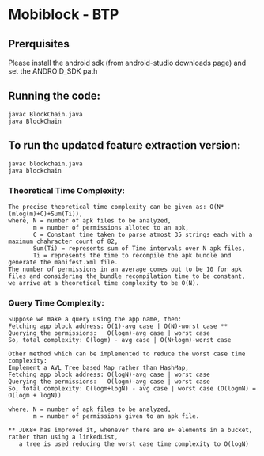 # Mobiblock - BTP

## Prerquisites
Please install the android sdk (from android-studio downloads page) and set the ANDROID_SDK path

## Running the code:
```
javac BlockChain.java
java BlockChain
```
## To run the updated feature extraction version:
```
javac blockchain.java
java blockchain
```

### Theoretical Time Complexity:
```
The precise theoretical time complexity can be given as: O(N*(mlog(m)+C)+Sum(Ti)),  
where, N = number of apk files to be analyzed,  
       m = number of permissions alloted to an apk,  
       C = Constant time taken to parse atmost 35 strings each with a maximum chahracter count of 82,  
       Sum(Ti) = represents sum of Time intervals over N apk files,  
       Ti = represents the time to recompile the apk bundle and generate the manifest.xml file.  
The number of permissions in an average comes out to be 10 for apk files and considering the bundle recompilation time to be constant,  
we arrive at a theoretical time complexity to be O(N).
```
### Query Time Complexity:
```
Suppose we make a query using the app name, then:  
Fetching app block address: O(1)-avg case | O(N)-worst case ** 
Querying the permissions:   O(logm)-avg case | worst case  
So, total complexity: O(logm) - avg case | O(N+logm)-worst case  

Other method which can be implemented to reduce the worst case time complexity:  
Implement a AVL Tree based Map rather than HashMap,  
Fetching app block address: O(logN)-avg case | worst case  
Querying the permissions:   O(logm)-avg case | worst case  
So, total complexity: O(logm+logN) - avg case | worst case (O(logmN) = O(logm + logN))  

where, N = number of apk files to be analyzed,  
       m = number of permissions given to an apk file. 

** JDK8+ has improved it, whenever there are 8+ elements in a bucket, rather than using a linkedList,   
   a tree is used reducing the worst case time complexity to O(logN)
```
